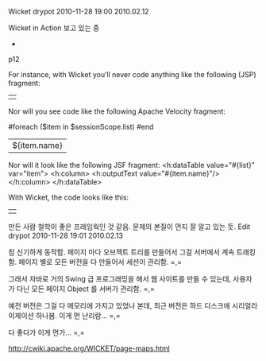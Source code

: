 Wicket
drypot 2010-11-28 19:00
2010.02.12

Wicket in Action 보고 있는 중

*

p12

For instance, with Wicket you’ll never code anything like the following (JSP) fragment:
<table>
	<tr>
		<c:forEach var="item" items="${sessionScope.list}">
			<td>
				<c:out value="item.name" />
			</td>
		</c:forEach>
	</tr>
</table>

Nor will you see code like the following Apache Velocity fragment:
<table>
	<tr>
		#foreach ($item in $sessionScope.list)
			<td>
				${item.name}
			</td>
		#end
	</tr>
</table>

Nor will it look like the following JSF fragment:
<h:dataTable value="#{list}" var="item">
	<h:column>
		<h:outputText value="#{item.name}"/>
	</h:column>
</h:dataTable>

With Wicket, the code looks like this:
<table>
	<tr>
		<td wicket:id="list">
			<span wicket:id="name" />
		</td>
	</tr>
</table>

만든 사람 철학이 좋은 프레임웍인 것 같음.
문제의 본질이 먼지 잘 알고 있는 듯.
Edit
drypot 2010-11-28 19:01
2010.02.13

참 신기하게 동작함.
페이지 마다 오브젝트 트리를 만들어서 그걸 서버에서 계속 트래킹함.
페이지 별로 모든 버전을 다 만들어서 세션이 관리함. =,=

그래서 자바로 거의 Swing 급 프로그래밍을 해서 웹 사이트를 만들 수 있는데,
사용자가 다닌 모든 페이지 Object 를 서버가 관리함. =,=

예전 버전은 그걸 다 메모리에 가지고 있었나 본데,
최근 버전은 하드 디스크에 시리얼라이제이션 하나봄.
이게 먼 난리람... =,=

다 좋다가 이게 먼가... =,=

http://cwiki.apache.org/WICKET/page-maps.html